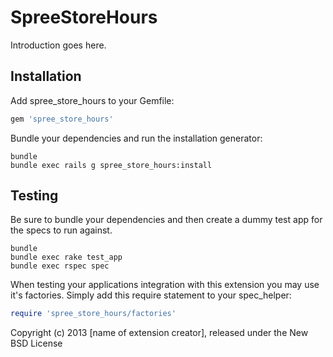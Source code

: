 SpreeStoreHours
===============

Introduction goes here.

Installation
------------

Add spree_store_hours to your Gemfile:

```ruby
gem 'spree_store_hours'
```

Bundle your dependencies and run the installation generator:

```shell
bundle
bundle exec rails g spree_store_hours:install
```

Testing
-------

Be sure to bundle your dependencies and then create a dummy test app for the specs to run against.

```shell
bundle
bundle exec rake test_app
bundle exec rspec spec
```

When testing your applications integration with this extension you may use it's factories.
Simply add this require statement to your spec_helper:

```ruby
require 'spree_store_hours/factories'
```

Copyright (c) 2013 [name of extension creator], released under the New BSD License
